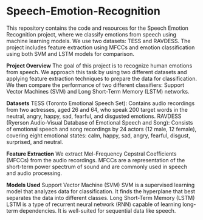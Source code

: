 # Speech-Emotion-Recognition
This repository contains the code and resources for the Speech Emotion Recognition project, where we classify emotions from speech using machine learning models. We use two datasets: TESS and RAVDESS. The project includes feature extraction using MFCCs and emotion classification using both SVM and LSTM models for comparison.

**Project Overview**
        The goal of this project is to recognize human emotions from speech. We approach this task by using two different datasets and applying feature extraction techniques to prepare the data for classification. We then compare the performance of two different classifiers: Support Vector Machines (SVM) and Long Short-Term Memory (LSTM) networks.

**Datasets**
        TESS (Toronto Emotional Speech Set): Contains audio recordings from two actresses, aged 26 and 64, who speak 200 target words in the neutral, angry, happy, sad, fearful, and disgusted emotions.
RAVDESS (Ryerson Audio-Visual Database of Emotional Speech and Song): Consists of emotional speech and song recordings by 24 actors (12 male, 12 female), covering eight emotional states: calm, happy, sad, angry, fearful, disgust, surprised, and neutral.

**Feature Extraction** 
        We extract Mel-Frequency Cepstral Coefficients (MFCCs) from the audio recordings. MFCCs are a representation of the short-term power spectrum of sound and are commonly used in speech and audio processing.

**Models Used**
Support Vector Machine (SVM)
        SVM is a supervised learning model that analyzes data for classification. It finds the hyperplane that best separates the data into different classes.
Long Short-Term Memory (LSTM)
        LSTM is a type of recurrent neural network (RNN) capable of learning long-term dependencies. It is well-suited for sequential data like speech.
